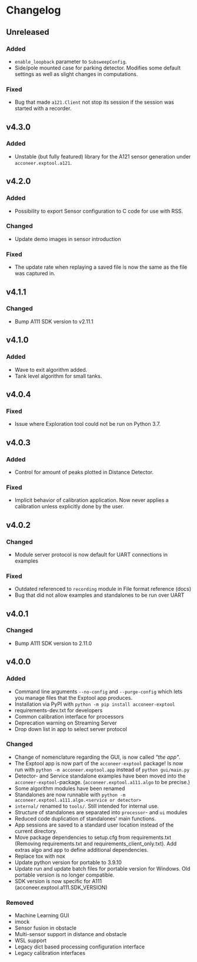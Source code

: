 # Changelog

## Unreleased

### Added
- `enable_loopback` parameter to `SubsweepConfig`.
- Side/pole mounted case for parking detector.
  Modifies some default settings as well as slight changes in computations.

### Fixed
- Bug that made `a121.Client` not stop its session
  if the session was started with a recorder.

## v4.3.0

### Added
- Unstable (but fully featured) library for the A121 sensor
  generation under `acconeer.exptool.a121`.

## v4.2.0

### Added
- Possibility to export Sensor configuration to C code for use with RSS.

### Changed
 - Update demo images in sensor introduction

### Fixed
- The update rate when replaying a saved file is now
  the same as the file was captured in.

## v4.1.1

### Changed
 - Bump A111 SDK version to v2.11.1

## v4.1.0

### Added
- Wave to exit algorithm added.
- Tank level algorithm for small tanks.

## v4.0.4

### Fixed
- Issue where Exploration tool could not be run on Python 3.7.


## v4.0.3

### Added
- Control for amount of peaks plotted in Distance Detector.

### Fixed
- Implicit behavior of calibration application. Now never applies a
  calibration unless explicitly done by the user.


## v4.0.2

### Changed
- Module server protocol is now default for UART connections in examples

### Fixed
- Outdated referenced to `recording` module in File format reference (docs)
- Bug that did not allow examples and standalones to be run over UART


## v4.0.1

### Changed
- Bump A111 SDK version to 2.11.0


## v4.0.0

### Added
- Command line arguments `--no-config` and `--purge-config` which lets you
  manage files that the Exptool app produces.
- Installation via PyPI with `python -m pip install acconeer-exptool`
- requirements-dev.txt for developers
- Common calibration interface for processors
- Deprecation warning on Streaming Server
- Drop down list in app to select server protocol


### Changed
- Change of nomenclature regarding the GUI, is now called *"the app"*.
- The Exptool app is now part of the `acconeer-exptool` package! Is now run
  with `python -m acconeer.exptool.app` instead of `python gui/main.py`
- Detector- and Service standalone examples have been moved into the
  `acconeer-exptool`-package. (`acconeer.exptool.a111.algo` to be precise.)
- Some algorithm modules have been renamed
- Standalones are now runnable with
  `python -m acconeer.exptool.a111.algo.<service or detector>`
- `internal/` renamed to `tools/`. Still intended for internal use.
- Structure of standalones are separated into
  `processor`- and `ui` modules
- Reduced code duplication of standalones' main functions.
- App sessions are saved to a standard user location instead of the current
  directory.
- Move package dependencies to setup.cfg from requirements.txt (Removing
  requirements.txt and requirements_client_only.txt). Add extras algo and app
  to define additional dependencies.
- Replace tox with nox
- Update python version for portable to 3.9.10
- Update run and update batch files for portable version for Windows. Old
  portable version is no longer compatible.
- SDK version is now specific for A111 (acconeer.exptool.a111.SDK_VERSION)

### Removed
- Machine Learning GUI
- imock
- Sensor fusion in obstacle
- Multi-sensor support in distance and obstacle
- WSL support
- Legacy dict based processing configuration interface
- Legacy calibration interfaces
